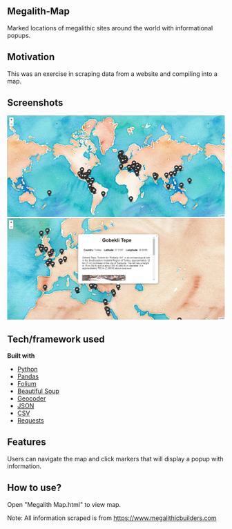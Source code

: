 ## Megalith-Map
Marked locations of megalithic sites around the world with informational popups. 

## Motivation
This was an exercise in scraping data from a website and compiling into a map.
 
## Screenshots
![screenshot](https://github.com/jgrovedev/Megalith-Map/blob/master/capture1.PNG)
![screenshot](https://github.com/jgrovedev/Megalith-Map/blob/master/capture2.PNG)

## Tech/framework used
<b>Built with</b>
- [Python](https://www.python.org/) 
- [Pandas](https://pandas.pydata.org/)
- [Folium](https://python-visualization.github.io/folium/)
- [Beautiful Soup](https://www.crummy.com/software/BeautifulSoup/bs4/doc/)
- [Geocoder](https://geocoder.readthedocs.io/)
- [JSON](https://docs.python.org/3/library/json.html)
- [CSV](https://docs.python.org/3/library/csv.html)
- [Requests](https://pypi.org/project/requests/2.7.0/)

## Features
Users can navigate the map and click markers that will display a popup with information.

## How to use?
Open "Megalith Map.html" to view map.

Note: All information scraped is from https://www.megalithicbuilders.com
